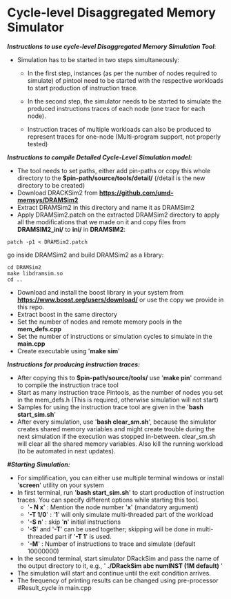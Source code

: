 <h1>Cycle-level Disaggregated Memory Simulator</h1>

***Instructions to use cycle-level Disaggregated Memory Simulation Tool***:
* Simulation has to be started in two steps simultaneously:

 	- In the first step, instances (as per the number of nodes required to simulate) of pintool need to be started with the respective workloads to start production of instruction trace.

	- In the second step, the simulator needs to be started to simulate the produced instructions traces of each node (one trace for each node).
	- Instruction traces of multiple workloads can also be produced to represent traces for one-node (Multi-program support, not properly tested)

***Instructions to compile Detailed Cycle-Level Simulation model:***
* The tool needs to set paths, either add pin-paths or copy this whole directory to the **$pin-path/source/tools/detail/** (/detail is the new directory to be created)
* Download DRACKSim2 from **https://github.com/umd-memsys/DRAMSim2**
* Extract DRAMSim2 in this directory and name it as DRAMSim2
* Apply DRAMSim2.patch on the extracted DRAMSim2 directory to apply all the modifications that we made on it and copy files from **DRAMSIM2_ini/** to **ini/** in **DRAMSIM2**: 
```
patch -p1 < DRAMSim2.patch
```

go inside DRAMSim2 and build DRAMSim2 as a library:
```
cd DRAMSim2
make libdramsim.so
cd ..
```

* Download and install the boost library in your system from **https://www.boost.org/users/download/** or use the copy we provide in this repo.
* Extract boost in the same directory
* Set the number of nodes and remote memory pools in the **mem_defs.cpp**
* Set the number of instructions or simulation cycles to simulate in the **main.cpp** 
* Create executable using '**make sim**'
	
***Instructions for producing instruction traces:***
* After copying this to **$pin-path/source/tools/** use '**make pin**' command to compile the instruction trace tool
* Start as many instruction trace Pintools, as the number of nodes you set in the mem_defs.h (This is required, otherwise simulation will not start)
* Samples for using the instruction trace tool are given in the '**bash start_sim.sh**'
* After every simulation, use '**bash clear_sm.sh**', because the simulator creates shared memory variables and might create trouble during the next simulation if the execution was stopped in-between. clear_sm.sh will clear all the shared memory variables. Also kill the running workload (to be automated in next updates).

***#Starting Simulation:***
* For simplification, you can either use multiple terminal windows or install '**screen**' utility on your system
* In first terminal, run '**bash start_sim.sh**' to start production of instruction traces. You can specify different options while starting this tool.
	- '**- N x**' : Mention the node number '**x**' (mandatory argument)
	- '**-T 1/0**' : '**1**' will only simulate multi-threaded part of the workload
	- '**-S n**' : skip '**n**' initial instructions
	- '**-S**' and '**-T**' can be used together; skipping will be done in multi-threaded part if '**-T 1**' is used.
	- '**-M**' : Number of instructions to trace and simulate (default 10000000) 	
* In the second terminal, start simulator DRackSim and pass the name of the output directory to it, e.g., ' **./DRackSim abc numINST (1M default)** '
* The simulation will start and continue until the exit condition arrives.
* The frequency of printing results can be changed using pre-processor #Result_cycle in main.cpp
